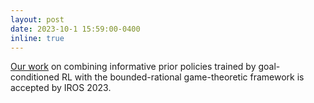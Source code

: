 ```yaml
---
layout: post
date: 2023-10-1 15:59:00-0400
inline: true
---
```

[Our work](https://arxiv.org/abs/2307.15798) on combining informative prior policies trained by goal-conditioned RL with the bounded-rational game-theoretic framework is accepted by IROS 2023.
